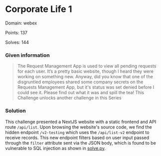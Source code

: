 # Corporate Life 1

Domain: webex

Points: 137

Solves: 144

### Given information

> The Request Management App is used to view all pending requests for each user. It’s a pretty basic website, though I heard they were working on something new. Anyway, did you know that one of the disgruntled employees shared some company secrets on the Requests Management App, but it's status was set denied before I could see it. Please find out what it was and spill the tea! This Challenge unlocks another challenge in this Series

### Solution

This challenge presented a NextJS website with a static frontend and API route `/api/list`. Upon browsing the website's source code, we find the hidden endpoint `/v2-testing` which uses the `/api/list-v2` endpoint to receive records. This new endpoint filters based on user input passed through the `filter` attribute sent via the JSON body, which is found to be vulnerable to SQL injection as shown in [solve.py](solve.py).
